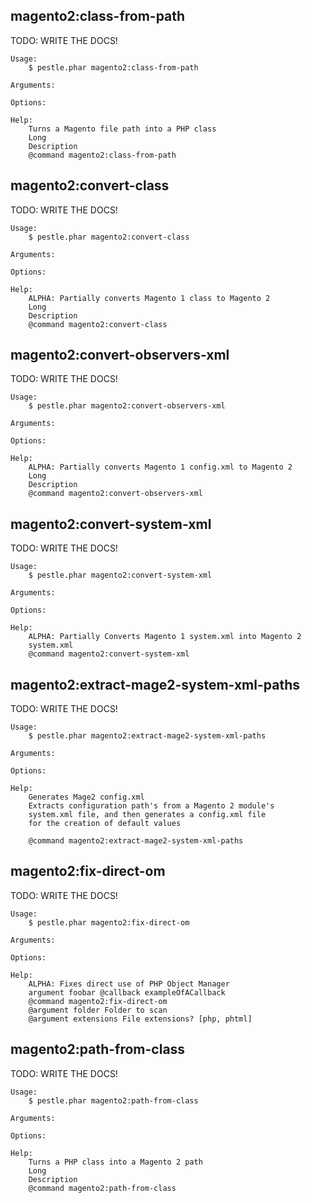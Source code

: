 ## magento2:class-from-path

TODO: WRITE THE DOCS!

    Usage:
        $ pestle.phar magento2:class-from-path

    Arguments:

    Options:

    Help:
        Turns a Magento file path into a PHP class
        Long
        Description
        @command magento2:class-from-path


## magento2:convert-class

TODO: WRITE THE DOCS!

    Usage:
        $ pestle.phar magento2:convert-class

    Arguments:

    Options:

    Help:
        ALPHA: Partially converts Magento 1 class to Magento 2
        Long
        Description
        @command magento2:convert-class


## magento2:convert-observers-xml

TODO: WRITE THE DOCS!

    Usage:
        $ pestle.phar magento2:convert-observers-xml

    Arguments:

    Options:

    Help:
        ALPHA: Partially converts Magento 1 config.xml to Magento 2
        Long
        Description
        @command magento2:convert-observers-xml


## magento2:convert-system-xml

TODO: WRITE THE DOCS!

    Usage:
        $ pestle.phar magento2:convert-system-xml

    Arguments:

    Options:

    Help:
        ALPHA: Partially Converts Magento 1 system.xml into Magento 2
        system.xml
        @command magento2:convert-system-xml


## magento2:extract-mage2-system-xml-paths

TODO: WRITE THE DOCS!

    Usage:
        $ pestle.phar magento2:extract-mage2-system-xml-paths

    Arguments:

    Options:

    Help:
        Generates Mage2 config.xml
        Extracts configuration path's from a Magento 2 module's
        system.xml file, and then generates a config.xml file
        for the creation of default values

        @command magento2:extract-mage2-system-xml-paths


## magento2:fix-direct-om

TODO: WRITE THE DOCS!

    Usage:
        $ pestle.phar magento2:fix-direct-om

    Arguments:

    Options:

    Help:
        ALPHA: Fixes direct use of PHP Object Manager
        argument foobar @callback exampleOfACallback
        @command magento2:fix-direct-om
        @argument folder Folder to scan
        @argument extensions File extensions? [php, phtml]


## magento2:path-from-class

TODO: WRITE THE DOCS!

    Usage:
        $ pestle.phar magento2:path-from-class

    Arguments:

    Options:

    Help:
        Turns a PHP class into a Magento 2 path
        Long
        Description
        @command magento2:path-from-class


